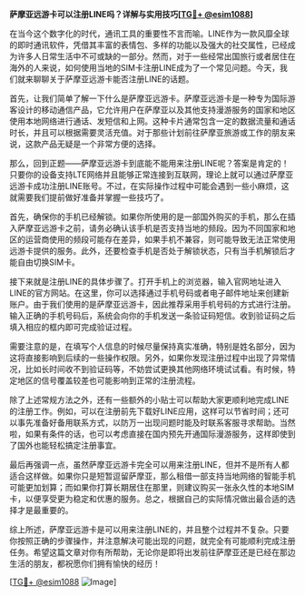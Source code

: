 **萨摩亚远游卡可以注册LINE吗？详解与实用技巧[[TG💪+ @esim1088](https://t.me/s/esim1088)]**

在当今这个数字化的时代，通讯工具的重要性不言而喻。LINE作为一款风靡全球的即时通讯软件，凭借其丰富的表情包、多样的功能以及强大的社交属性，已经成为许多人日常生活中不可或缺的一部分。然而，对于一些经常出国旅行或者居住在海外的人来说，如何使用当地的SIM卡注册LINE成为了一个常见问题。今天，我们就来聊聊关于萨摩亚远游卡能否注册LINE的话题。

首先，让我们简单了解一下什么是萨摩亚远游卡。萨摩亚远游卡是一种专为国际游客设计的移动通信产品，它允许用户在萨摩亚以及其他支持漫游服务的国家和地区使用本地网络进行通话、发短信和上网。这种卡片通常包含一定的数据流量和通话时长，并且可以根据需要灵活充值。对于那些计划前往萨摩亚旅游或工作的朋友来说，这款产品无疑是一个非常方便的选择。

那么，回到正题——萨摩亚远游卡到底能不能用来注册LINE呢？答案是肯定的！只要你的设备支持LTE网络并且能够正常连接到互联网，理论上就可以通过萨摩亚远游卡成功注册LINE账号。不过，在实际操作过程中可能会遇到一些小麻烦，这就需要我们提前做好准备并掌握一些技巧了。

首先，确保你的手机已经解锁。如果你所使用的是一部国外购买的手机，那么在插入萨摩亚远游卡之前，请务必确认该手机是否支持当地的频段。因为不同国家和地区的运营商使用的频段可能存在差异，如果手机不兼容，则可能导致无法正常使用远游卡提供的服务。此外，还要检查手机是否处于解锁状态，只有当手机解锁后才能自由切换SIM卡。

接下来就是注册LINE的具体步骤了。打开手机上的浏览器，输入官网地址进入LINE的官方网站。在这里，你可以选择通过手机号码或者电子邮件地址来创建新账户。由于我们使用的是萨摩亚远游卡，因此推荐采用手机号码的方式进行注册。输入正确的手机号码后，系统会向你的手机发送一条验证码短信。收到验证码之后填入相应的框内即可完成验证过程。

需要注意的是，在填写个人信息的时候尽量保持真实准确，特别是姓名部分，因为这将直接影响到后续的一些操作权限。另外，如果你发现注册过程中出现了异常情况，比如长时间收不到验证码等，不妨尝试更换其他网络环境试试看。有时候，特定地区的信号覆盖较差也可能影响到正常的注册流程。

除了上述常规方法之外，还有一些额外的小贴士可以帮助大家更顺利地完成LINE的注册工作。例如，可以在注册前先下载好LINE应用，这样可以节省时间；还可以事先准备好备用联系方式，以防万一出现问题时能及时联系客服寻求帮助。当然啦，如果有条件的话，也可以考虑直接在国内预先开通国际漫游服务，这样即使到了国外也能轻松搞定注册事宜。

最后再强调一点，虽然萨摩亚远游卡完全可以用来注册LINE，但并不是所有人都适合这样做。如果你只是短暂逗留萨摩亚，那么租借一部支持当地网络的智能手机可能更加划算；而如果你打算长期居住在那里，则建议购买一张永久性的本地SIM卡，以便享受更为稳定和优惠的服务。总之，根据自己的实际情况做出最合适的选择才是最重要的。

综上所述，萨摩亚远游卡是可以用来注册LINE的，并且整个过程并不复杂。只要你按照正确的步骤操作，并注意解决可能出现的问题，就完全有可能顺利完成注册任务。希望这篇文章对你有所帮助，无论你是即将出发前往萨摩亚还是已经在那边生活的朋友，都祝愿你们拥有愉快的经历！

[[TG💪+ @esim1088](https://t.me/s/esim1088) ![Image](https://i.postimg.cc/4NQfJmqS/Snipaste-2025-05-13-00-14-12.png)]